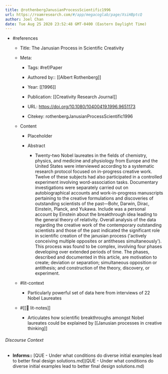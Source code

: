 ```yaml
---
title: @rothenbergJanusianProcessScientific1996
url: https://roamresearch.com/#/app/megacoglab/page/XsiHBptcQ
author: Joel Chan
date: Tue Aug 25 2020 23:52:48 GMT-0400 (Eastern Daylight Time)
---
```


- #references

    - Title: The Janusian Process in Scientific Creativity

    - Meta:

        - Tags: #ref/Paper

        - Authored by::  [[Albert Rothenberg]]

        - Year: [[1996]]

        - Publication: [[Creativity Research Journal]]

        - URL: https://doi.org/10.1080/10400419.1996.9651173

        - Citekey: rothenbergJanusianProcessScientific1996

    - Content

        - Placeholder

        - Abstract

            - Twenty-two Nobel laureates in the fields of chemistry, physics, and medicine and physiology from Europe and the United States were interviewed according to a systematic research protocol focused on in-progress creative work. Twelve of these subjects had also participated in a controlled experiment involving word-association tasks. Documentary investigations were separately carried out on autobiographical accounts and work-in-progress manuscripts pertaining to the creative formulations and discoveries of outstanding scientists of the past—Bohr, Darwin, Dirac, Einstein, Planck, and Yukawa. Include was a personal account by Einstein about the breakthrough idea leading to the general theory of relativity. Overall analysis of the data regarding the creative work of the contemporary outstanding scientists and those of the past indicated the significant role in scientific creation of the janusian process ('actively conceiving multiple opposites or antitheses simultaneously'). This process was found to be complex, involving four phases developing over extended periods of time. The phases, described and documented in this article, are motivation to create; deviation or separation; simultaneous opposition or antithesis; and construction of the theory, discovery, or experiment.

    - #lit-context

        - Particularly powerful set of data here from interviews of 22 Nobel Laureates

    - #[[📝 lit-notes]]

        - Articulates how scientific breakthroughs amongst Nobel laureates could be explained by [[Janusian processes in creative thinking]]

###### Discourse Context

- **Informs::** [QUE - Under what conditions do diverse initial examples lead to better final design solutions.md](QUE - Under what conditions do diverse initial examples lead to better final design solutions.md)
